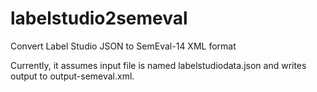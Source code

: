 # labelstudio2semeval
Convert Label Studio JSON to SemEval-14 XML format

Currently, it assumes input file is named labelstudiodata.json and writes output to output-semeval.xml.

